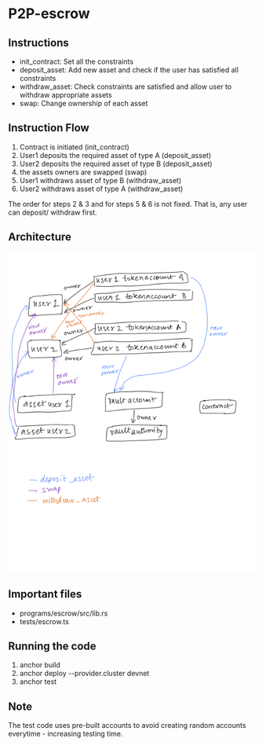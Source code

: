 # P2P-escrow

## Instructions
- init_contract:  Set all the constraints
- deposit_asset: Add new asset and check if the user has satisfied all constraints
- withdraw_asset: Check constraints are satisfied and allow user to withdraw appropriate assets
- swap: Change ownership of each asset

## Instruction Flow
1. Contract is initiated (init_contract)
2. User1 deposits the required asset of type A (deposit_asset)
3. User2 deposits the required asset of type B (deposit_asset)
4. the assets owners are swapped (swap)
5. User1 withdraws asset of type B (withdraw_asset)
6. User2 withdraws asset of type A (withdraw_asset)

The order for steps 2 & 3 and for steps 5 & 6 is not fixed. That is, any user can deposit/ withdraw first.

## Architecture
![alt text](https://github.com/sj-97/P2P-escrow/blob/master/arch.png?raw=true)

## Important files 
- programs/escrow/src/lib.rs
- tests/escrow.ts

## Running the code
1. anchor build
2. anchor deploy --provider.cluster devnet
3. anchor test

## Note
The test code uses pre-built accounts to avoid creating random accounts everytime - increasing testing time.

